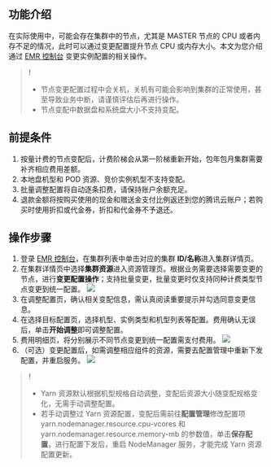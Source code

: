 ## 功能介绍
在实际使用中，可能会存在集群中的节点，尤其是 MASTER 节点的 CPU 或者内存不足的情况，此时可以通过变更配置提升节点 CPU 或内存大小。本文为您介绍通过 [EMR 控制台](https://console.cloud.tencent.com/emr) 变更实例配置的相关操作。

>! 
>- 节点变更配置过程中会关机，关机有可能会影响到集群的正常使用，甚至导致业务中断，请谨慎评估后再进行操作。
>- 节点变配中数据盘和系统盘大小不支持变配。

## 前提条件
1. 按量计费的节点变配后，计费阶梯会从第一阶梯重新开始，包年包月集群需要补齐相应费用差额。
2. 本地盘机型和 POD 资源、竞价实例机型不支持变配。
3. 批量调整配置将自动逐条扣费，请保持账户余额充足。
4. 退款金额将按购买使用的现金和赠送金支付比例返还到您的腾讯云账户；若购买时使用折扣或代金券，折扣和代金券不予退还。


## 操作步骤
1. 登录 [EMR 控制台](https://console.cloud.tencent.com/emr)，在集群列表中单击对应的集群 **ID/名称**进入集群详情页。
2. 在集群详情页中选择**集群资源**进入资源管理页。根据业务需要选择需要变更的节点，进行**变更配置操作**；支持批量变更，批量变更时仅支持同种计费类型节点变更到统一配置。
![](https://qcloudimg.tencent-cloud.cn/raw/c6c8ab816bafc3f5462da760464488c6.png)
3. 在调整配置页，确认相关变配信息，需认真阅读重要提示并勾选同意变更信息。
4. 在选择目标配置页，选择机型、实例类型和机型列表等配置。费用确认无误后，单击**开始调整**即可调整配置。
5. 费用明细页，将分别展示不同节点变更到统一配置需支付费用。
![](https://qcloudimg.tencent-cloud.cn/raw/54fda2744d2b4ef1ec80691c40ee74db.png)
6. （可选）变更配置后，如需调整相应组件的资源，需要去配置管理中重新下发配置，并重启服务。
![](https://qcloudimg.tencent-cloud.cn/raw/1fde8960349d1ab11def67bfc0e76745.png)

>! 
>- Yarn 资源默认根据机型规格自动调整，变配后资源大小随变配规格变化，无需手动调整配置。
>- 若手动调整过 Yarn 资源配置，变配后需前往**配置管理**修改配置项 yarn.nodemanager.resource.cpu-vcores 和 yarn.nodemanager.resource.memory-mb 的参数值，单击**保存配置**，进行配置下发后，重启 NodeManager 服务，才能完成 Yarn 资源配置更新。
